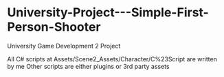 # University-Project---Simple-First-Person-Shooter
University Game Development 2 Project

All C# scripts at Assets/Scene2_Assets/Character/C%23Script are written by me
Other scripts are either plugins or 3rd party assets
